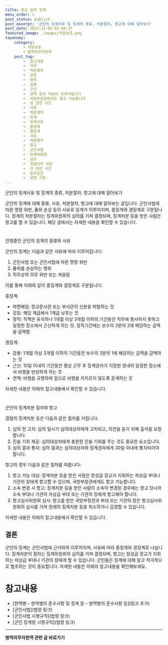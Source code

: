 ```yaml
---
title: 장교 등의 징계 
menu_order: 1
post_status: publish
post_excerpt: '군인의 징계사유 및 징계의 종류, 처분절차, 항고에 대해 알아보기'
post_date: 2023-11-03 02:48:37
featured_image: _images/국방보훈.png
taxonomy:
    category:
        - 국방보훈
        - 병역의무자현역
    post_tag:
        -  참고내용
        -  사유
        -  처분절차
        -  강등
        -  정직
        -  감봉
        -  근신
        -  견책 등의 처분이 이루어집니다
        -  국방부장관에게도 항고 가능합니다
        -  성 관련 사건
        -  사유
        -  처분절차
        -  징계
        -  징계사유
        -  중징계
        -  경징계
        -  사유
        -  처분절차
        -  항고
        -  군인사법
        -  징계위원회
        -  심의
        -  청렴의무 위반
        -  성 관련 사건
        -  음주운전
        -  양정 기준
---
```


군인의 징계사유 및 징계의 종류, 처분절차, 항고에 대해 알아보기

군인의 징계에 대해 종류, 사유, 처분절차, 항고에 대해 알아보는 글입니다. 군인사법에 따른 명령 위반, 품위 손상 등의 사유로 징계가 이루어지며, 중징계와 경징계로 구분됩니다. 징계의 처분절차는 징계위원회의 심의를 거쳐 결정되며, 징계처분 등을 받은 사람은 항고를 할 수 있습니다. 해당 글에서는 자세한 내용을 확인할 수 있습니다.

#  
진행중인 군인의 징계의 종류와 사유

군인의 징계는 다음과 같은 사유에 따라 이루어집니다:

1. 군인사법 또는 군인사법에 따른 명령 위반
2. 품위를 손상하는 행위
3. 직무상의 의무 위반 또는 게을림

이를 통해 아래와 같이 중징계와 경징계로 구분됩니다:

중징계:
- 파면해임: 장교준사관 또는 부사관의 신분을 박탈하는 것
- 강등: 해당 계급에서 1계급 낮추는 것
- 정직: 직책은 유지하나 1개월 이상 3개월 이하의 기간동안 직무에 종사하지 못하고 일정한 장소에서 근신하게 하는 것. 정직기간에는 보수의 3분의 2에 해당하는 금액을 감액함

경징계:
- 감봉: 1개월 이상 3개월 이하의 기간동안 보수의 3분의 1에 해당하는 금액을 감액하는 것
- 근신: 10일 이내의 기간동안 평상 근무 후 징계권자가 지정한 영내의 일정한 장소에서 비행을 반성하게 하는 것
- 견책: 비행을 규명하여 앞으로 비행을 저지르지 않도록 훈계하는 것

자세한 내용은 아래의 참고내용에서 확인할 수 있습니다.

#  
군인의 징계처분 절차와 항고

경찰의 징계처분 등은 다음과 같은 절차를 거칩니다:
1. 심의 전 고지: 심의 일시가 심의대상자에게 고지되고, 의견을 듣기 위해 출석을 요청합니다.
2. 진술 기회 제공: 심의대상자에게 충분한 진술 기회를 주는 것도 중요한 요소입니다.
3. 심의 결과 통지: 심의 결과는 심의대상자와 징계권자에게 30일 이내에 통지되어야 합니다.

항고의 경우 다음과 같은 절차를 따릅니다:
1. 항고 가능 대상: 징계처분 등을 받은 사람은 장성급 장교가 지휘하는 차상급 부대나 기관의 장에게 항고할 수 있으며, 국방부장관에게도 항고 가능합니다.
2. 소속 변경 시 항고: 징계처분 등을 받은 사람의 소속이 변경된 경우에는 항고 당시의 소속 부대나 기관의 차상급 부대 또는 기관의 장에게 항고해야 합니다.
3. 항고심사위원회 심사: 항고를 받은 국방부장관과 부대 또는 기관의 장은 항고심사위원회의 심사를 거쳐 원래의 징계처분 등을 취소하거나 감경할 수 있습니다.

자세한 내용은 아래의 참고내용에서 확인할 수 있습니다.

## 결론

군인의 징계는 군인사법에 근거하여 이루어지며, 사유에 따라 중징계와 경징계로 나뉩니다. 징계처분의 절차는 징계위원회의 심의를 거쳐 결정되며, 항고는 장성급 장교가 지휘하는 차상급 부대나 기관의 장에게 할 수 있습니다. 군인들은 징계에 대해 알고 적극적으로 협조하는 것이 중요합니다. 자세한 내용은 아래의 참고내용을 확인해보세요.

# 참고내용
- [현역병 – 현역병의 준수사항 및 징계 등 – 현역병의 준수사항 등](링크 추가)
- [군인사법](법령 링크)
- [군인사법 시행규칙](법령 링크)
- [군인 징계령 시행규칙](법령 링크)
<!-- wp:separator -->
<hr class="wp-block-separator has-alpha-channel-opacity"/>
<!-- /wp:separator -->

<!-- wp:group {"backgroundColor":"base","layout":{"type":"constrained"}} -->
<div class="wp-block-group has-base-background-color has-background"><!-- wp:paragraph {"align":"center","fontSize":"medium"} -->
<p class="has-text-align-center has-large-font-size"><strong>병역의무자현역 관련 글 바로가기</strong></p>
<!-- /wp:paragraph -->


<!-- wp:latest-posts
{"categories":[{"id":9912,"count":19,"description":"","link":"https://uknowlaw.com/category/%eb%b3%91%ec%97%ad%ec%9d%98%eb%ac%b4%ec%9e%90%ed%98%84%ec%97%ad/","name":"병역의무자현역","slug":"병역의무자현역","taxonomy":"category","parent":0,"meta":[],"_links":{"self":[{"href":"https://uknowlaw.com/wp-json/wp/v2/categories/9912"}],"collection":[{"href":"https://uknowlaw.com/wp-json/wp/v2/categories"}],"about":[{"href":"https://uknowlaw.com/wp-json/wp/v2/taxonomies/category"}],"wp:post_type":[{"href":"https://uknowlaw.com/wp-json/wp/v2/posts?categories=9912"}],"curies":[{"name":"wp","href":"https://api.w.org/{rel}","templated":true}]}}],"postsToShow":100,"excerptLength":28,"postLayout":"grid","columns":2,"featuredImageAlign":"left","featuredImageSizeSlug":"large","fontSize":18px} /--></div>
<!-- /wp:group -->